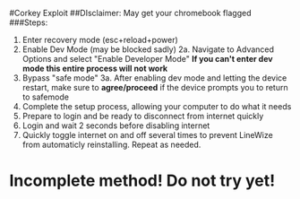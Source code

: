 #Corkey Exploit
##DIsclaimer: May get your chromebook flagged
###Steps:
1. Enter recovery mode (esc+reload+power)
2. Enable Dev Mode (may be blocked sadly)
2a. Navigate to Advanced Options and select "Enable Developer Mode"
**If you can't enter dev mode this entire process will not work**
3. Bypass "safe mode"
3a. After enabling dev mode and letting the device restart, make sure to **agree/proceed** if the device prompts you to return to safemode
4. Complete the setup process, allowing your computer to do what it needs
5. Prepare to login and be ready to disconnect from internet quickly
6. Login and wait 2 seconds before disabling internet
7. Quickly toggle internet on and off several times to prevent LineWize from automaticly reinstalling. Repeat as needed.

# Incomplete method! Do not try yet!
